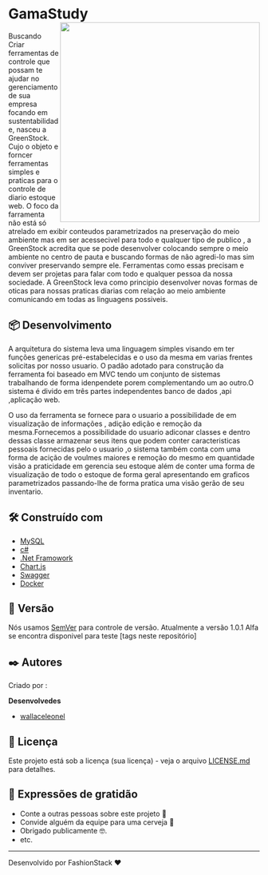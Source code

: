 # GamaStudy <img src="https://fashiondevs.corporate.gama.academy/wp-content/uploads/sites/6/2021/08/fashion-devs_logos2-01-1024x241.png" align="right" width="400"> 

Buscando Criar ferramentas de controle que possam te ajudar no gerenciamento de sua empresa focando em sustentabilidade, nasceu a GreenStock.
Cujo o objeto e forncer ferramentas simples e praticas para o controle de diario  estoque web.
O foco da farramenta não está só atrelado em exibir conteudos parametrizados na preservação do meio ambiente mas em ser acessecivel para todo e qualquer 
tipo de publico , a GreenStock acredita que se pode desenvolver colocando sempre o meio ambiente no centro  de  pauta e buscando formas de não agredi-lo mas sim conviver 
preservando sempre ele. Ferramentas como essas precisam e devem ser projetas para falar com todo e qualquer pessoa da nossa sociedade.
A GreenStock leva como principio desenvolver novas formas de oticas para nossas praticas diarias com relação ao meio ambiente comunicando em todas as linguagens possiveis.

## 📦 Desenvolvimento

A arquitetura do sistema leva uma linguagem simples visando em ter funções genericas pré-estabelecidas e o uso da mesma em varias frentes solicitas por nosso usuario.
O padão adotado para construção da ferramenta foi baseado em MVC tendo um conjunto de sistemas trabalhando de forma idenpendete porem complementando um ao outro.O sistema é divido em três partes independentes banco de dados ,api ,aplicação web.

O uso da ferramenta se fornece para o usuario a possibilidade de  em visualização de informações , adição edição e remoção da mesma.Fornecemos a possibilidade do usuario adiconar classes e dentro dessas classe armazenar seus itens que podem conter caracteristicas pessoais fornecidas pelo o usuario ,o sistema  também conta com uma forma de acição de voulmes maiores e remoção do mesmo em quantidade visão a praticidade em gerencia seu estoque além de conter uma forma de visualização de todo o estoque de forma geral apresentando em graficos parametrizados passando-lhe de forma pratica uma visão gerão de  seu inventario.

## 🛠️ Construído com

* [MySQL](https://dev.mysql.com/doc/relnotes/mysql/8.0/en/news-8-0-21.html)
* [c#](https://docs.microsoft.com/pt-br/dotnet/csharp/)
* [.Net Framowork](https://docs.microsoft.com/pt-br/dotnet/)
* [Chart.js](https://www.chartjs.org/)
* [Swagger](https://swagger.io/)
* [Docker](https://docs.docker.com/)

## 📌 Versão

Nós usamos [SemVer](http://semver.org/) para controle de versão. Atualmente a versão 1.0.1 Alfa se encontra disponivel para teste [tags neste repositório] 

## ✒️ Autores

Criado por :

**Desenvolvedes** 

-    [wallaceleonel](https://github.com/wallaceleonel)
  

## 📄 Licença

Este projeto está sob a licença (sua licença) - veja o arquivo [LICENSE.md](https://github.com/usuario/projeto/licenca) para detalhes.

## 🎁 Expressões de gratidão

* Conte a outras pessoas sobre este projeto 📢
* Convide alguém da equipe para uma cerveja 🍺 
* Obrigado publicamente 🤓.
* etc.


---
Desenvolvido por FashionStack ❤️ 
